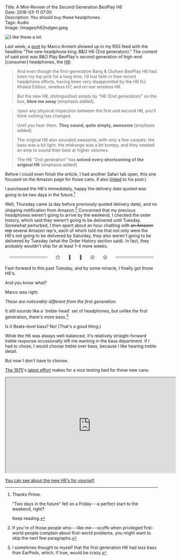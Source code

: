 Title: A Mini-Review of the Second Generation BeoPlay H6  
Date: 2016-03-11 07:00  
Description: You should buy these headphones.  
Tags: Audio  
Image: /images/h62ndgen.jpeg  

![I like these a lot.][1]

Last week, a [post][2] by Marco Arment showed up in my RSS feed with the headline "The new headphone king: B&O H6 (2nd generation)." The content of said post was B&O Play BeoPlay's second generation of high-end [consumer] headphones, the [H6][3]:

> And even though the first-generation Bang & Olufsen BeoPlay H6 had been my top pick for a long time, I’d lost faith in their recent headphone efforts, having been very disappointed by the H6 DJ Khaled Edition, wireless H7, and on-ear wireless H8.
> 
> But the new H6, distinguished simply by “H6 (2nd generation)” on the box, **blew me away** [emphasis added].

> Upon any physical inspection between the first and second H6, you’ll think nothing has changed.
>
> Until you hear them. **They sound, quite simply, awesome** [emphasis added].
>
> The original H6 also sounded awesome, with only a few caveats: the bass was a bit light, the midrange was a bit bumpy, and they needed an amp to sound their best at higher volumes.
>
> The H6 “2nd generation” has **solved every shortcoming of the original H6** [emphasis added]

Before I could even finish the article, I had another Safari tab open, this one focused on the Amazon page for those cans. (I also [linked][4] to his post.)

I purchased the H6's immediately, happy the delivery date quoted was going to be two days in the future.[^1]

Well, Thursday came (a day before previously quoted delivery date), and no shipping notification from Amazon.[^2] Concerned that my precious headphones weren't going to arrive by the weekend, I checked the order history, which said they weren't going to be delivered until Tuesday. Somewhat perturbed, I then spent about an hour chatting with <s>an Amazon rep</s> several Amazon rep's, each of which told me that not only were the H6's *not* going to be delivered by Saturday, they also weren't going to be delivered by Tuesday (what the Order History section said). In fact, they probably wouldn't ship for at least 1-4 more weeks.

<!-- Look at this flexbox usage! -->

<div style="text-align: center; height: 2em; display: flex; justify-content: space-around; align-items: center;">

<div style="background: lightgrey; height: 0.5em; width: 25%;"></div>

<div>😶</div>
<div>🙉</div>
<div>👺</div>
<div>😐</div>
<div>😑</div>

<div style="background: lightgrey; height: 0.5em; width: 25%;"></div>

</div>

<!-- Wasn't that cool? -->

Fast-forward to this past Tuesday, and by some miracle, I finally got those H6's.

And you know what?

Marco was right.

*These are noticeably different from the first generation.*
<!-- {.takehome} -->

It still sounds like a \`treble-head\` set of headphones, but unlike the first generation, there's more bass.[^3]

Is it Beats-level bass? No! (That's a good thing.)

While the H6 was always well-balanced, it's relatively straight-forward treble response occasionally left me wanting in the bass department. If I had to chose, I would choose treble over bass, because I like hearing treble detail.

But now I don't have to choose.

[The 1975][5]'s [latest effort][6] makes for a nice testing bed for these new cans.

<iframe style="border-radius: 0.2em" width="560" height="315" src="https://www.youtube.com/embed/hXaU0QzByIM" allowfullscreen></iframe>

[You can see about the new H6's for yourself][7].

[1]: /images/h62ndgen.jpeg "The black is a lot sleeker looking and less pretentious than the 'Natural' ones I had previously."
[2]: https://marco.org/2016/03/02/beoplay-h6-v2-review "Marco's review of the second generation h6"
[3]: http://www.beoplay.com/products/beoplayh6 "B&O Play BeoPlay H6"
[4]: /2016/3/2/the-new-headphone-king-bo-h6-2nd-generation "Link to my linked post for Marco's review"
[5]: https://en.wikipedia.org/wiki/The_1975 "Wikipedia: The 1975"
[6]: https://en.wikipedia.org/wiki/I_Like_It_When_You_Sleep,_for_You_Are_So_Beautiful_Yet_So_Unaware_of_It "Wikipedia: The 1975's 'I Like It When You Sleep, for You Are So Beautiful Yet So Unaware of It'"
[7]: http://www.amazon.com/gp/product/B01B45RTSK?tag=theov0c-20 "BeoPlay H6's on Amazon"

[^1]: Thanks Prime.

	"Two days in the future" fell on a Friday---a perfect start to the weekend, right?

	Keep reading.
[^2]: If you're of those people who---like me---scoffs when privileged first-world people complain about first-world problems, you might want to skip the next few paragraphs.
[^3]: I sometimes thought to myself that the first generation H6 had *less* bass than EarPods, which, if true, would be crazy.